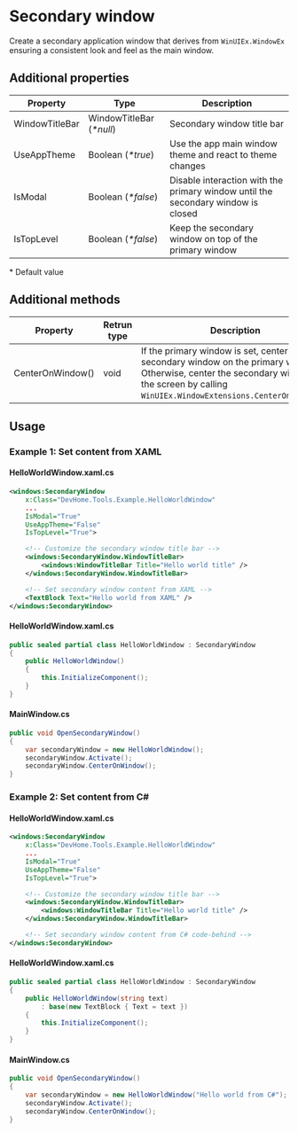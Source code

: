 # Secondary window
Create a secondary application window that derives from `WinUIEx.WindowEx` ensuring a consistent look and feel as the main window.

## Additional properties
| Property | Type | Description |
| -------- | -------- | -------- |
| WindowTitleBar | WindowTitleBar (_*null_) | Secondary window title bar |
| UseAppTheme | Boolean (_*true_) | Use the app main window theme and react to theme changes |
| IsModal | Boolean (_*false_) | Disable interaction with the primary window until the secondary window is closed |
| IsTopLevel | Boolean (_*false_) | Keep the secondary window on top of the primary window |

\* Default value

## Additional methods
| Property | Retrun type | Description |
| -------- | -------- | -------- |
| CenterOnWindow() | void | If the primary window is set, center the secondary window on the primary window. Otherwise, center the secondary window on the screen by calling `WinUIEx.WindowExtensions.CenterOnScreen()`. |

## Usage
### Example 1: Set content from XAML
#### HelloWorldWindow.xaml.cs
```xml
<windows:SecondaryWindow
    x:Class="DevHome.Tools.Example.HelloWorldWindow"
    ...
    IsModal="True"
    UseAppTheme="False"
    IsTopLevel="True">

    <!-- Customize the secondary window title bar -->
    <windows:SecondaryWindow.WindowTitleBar>
        <windows:WindowTitleBar Title="Hello world title" />
    </windows:SecondaryWindow.WindowTitleBar>

    <!-- Set secondary window content from XAML -->
    <TextBlock Text="Hello world from XAML" />
</windows:SecondaryWindow>
```

#### HelloWorldWindow.xaml.cs
```cs
public sealed partial class HelloWorldWindow : SecondaryWindow
{
    public HelloWorldWindow()
    {
        this.InitializeComponent();
    }    
}
```

#### MainWindow.cs
```cs
public void OpenSecondaryWindow()
{
    var secondaryWindow = new HelloWorldWindow();
    secondaryWindow.Activate();
    secondaryWindow.CenterOnWindow();
}
```

### Example 2: Set content from C#
#### HelloWorldWindow.xaml.cs
```xml
<windows:SecondaryWindow
    x:Class="DevHome.Tools.Example.HelloWorldWindow"
    ...
    IsModal="True"
    UseAppTheme="False"
    IsTopLevel="True">

    <!-- Customize the secondary window title bar -->
    <windows:SecondaryWindow.WindowTitleBar>
        <windows:WindowTitleBar Title="Hello world title" />
    </windows:SecondaryWindow.WindowTitleBar>

    <!-- Set secondary window content from C# code-behind -->
</windows:SecondaryWindow>
```

#### HelloWorldWindow.xaml.cs
```cs
public sealed partial class HelloWorldWindow : SecondaryWindow
{
    public HelloWorldWindow(string text)
        : base(new TextBlock { Text = text })
    {
        this.InitializeComponent();
    }    
}
```

#### MainWindow.cs
```cs
public void OpenSecondaryWindow()
{
    var secondaryWindow = new HelloWorldWindow("Hello world from C#");
    secondaryWindow.Activate();
    secondaryWindow.CenterOnWindow();
}
```
